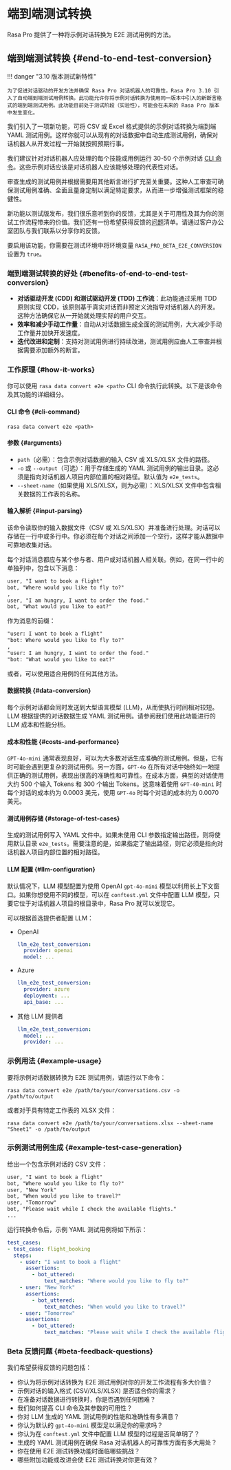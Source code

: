 # 端到端测试转换

Rasa Pro 提供了一种将示例对话转换为 E2E 测试用例的方法。

## 端到端测试转换 {#end-to-end-test-conversion}

!!! danger "3.10 版本测试新特性"

    为了促进对话驱动的开发方法并确保 Rasa Pro 对话机器人的可靠性，Rasa Pro 3.10 引入了自动端到端测试用例转换。此功能允许你将示例对话转换为使用同一版本中引入的新断言格式的端到端测试用例。此功能目前处于测试阶段（实验性），可能会在未来的 Rasa Pro 版本中发生变化。

我们引入了一项新功能，可将 CSV 或 Excel 格式提供的示例对话转换为端到端 YAML 测试用例。这样你就可以从现有的对话数据中自动生成测试用例，确保对话机器人从开发过程一开始就按照预期行事。

我们建议针对对话机器人应处理的每个技能或用例运行 30-50 个示例对话 [CLI 命令](#cli-command)。这些示例对话应该是对话机器人应该能够处理的代表性对话。

审查生成的测试用例并根据需要用其他断言进行扩充至关重要。这种人工审查可确保测试用例准确、全面且量身定制以满足特定要求，从而进一步增强测试框架的稳健性。

新功能以测试版发布，我们很乐意听到你的反馈，尤其是关于可用性及其为你的测试工作流程带来的价值。我们还有一份希望获得反馈的[问题](#beta-feedback-questions)清单。请通过客户办公室团队与我们联系以分享你的反馈。

要启用该功能，你需要在测试环境中将环境变量 `RASA_PRO_BETA_E2E_CONVERSION` 设置为 `true`。

### 端到端测试转换的好处 {#benefits-of-end-to-end-test-conversion}

- **对话驱动开发 (CDD) 和测试驱动开发 (TDD) 工作流**：此功能通过采用 TDD 原则实现 CDD，该原则基于真实对话而非预定义流指导对话机器人的开发。这种方法确保它从一开始就处理实际的用户交互。
- **效率和减少手动工作量**：自动从对话数据生成全面的测试用例，大大减少手动工作量并加快开发速度。
- **迭代改进和定制**：支持对测试用例进行持续改进，测试用例应由人工审查并根据需要添加额外的断言。

### 工作原理 {#how-it-works}

你可以使用 `rasa data convert e2e <path>` CLI 命令执行此转换。以下是该命令及其功能的详细细分。

#### CLI 命令 {#cli-command}

```shell
rasa data convert e2e <path>
```

#### 参数 {#arguments}

- `path`（必需）：包含示例对话数据的输入 CSV 或 XLS/XLSX 文件的路径。
- `-o` 或 `--output`（可选）：用于存储生成的 YAML 测试用例的输出目录。这必须是指向对话机器人项目内部位置的相对路径。默认值为 `e2e_tests`。
- `--sheet-name`（如果使用 XLS/XLSX，则为必需）：XLS/XLSX 文件中包含相关数据的工作表的名称。

#### 输入解析 {#input-parsing}

该命令读取你的输入数据文件（CSV 或 XLS/XLSX）并准备进行处理。对话可以存储在一行中或多行中。你必须在每个对话之间添加一个空行，这样才能从数据中可靠地收集对话。

每个对话消息都应与某个参与者、用户或对话机器人相关联。例如，在同一行中的单独列中，包含以下消息：

```txt
user, "I want to book a flight"
bot, "Where would you like to fly to?"
,
user, "I am hungry, I want to order the food."
bot, "What would you like to eat?"
```

作为消息的前缀：

```txt
"user: I want to book a flight"
"bot: Where would you like to fly to?"
,
"user: I am hungry, I want to order the food."
"bot: "What would you like to eat?"
```

或者，可以使用适合用例的任何其他方法。

#### 数据转换 {#data-conversion}

每个示例对话都会同时发送到大型语言模型 (LLM)，从而使执行时间相对较短。LLM 根据提供的对话数据生成 YAML 测试用例。请参阅我们使用此功能进行的 LLM 成本和性能分析。

#### 成本和性能 {#costs-and-performance}

`GPT-4o-mini` 通常表现良好，可以为大多数对话生成准确的测试用例。但是，它有时可能会遇到更复杂的测试用例。另一方面，`GPT-4o` 在所有对话中始终如一地提供正确的测试用例，表现出很高的准确性和可靠性。在成本方面，典型的对话使用大约 500 个输入 Tokens 和 300 个输出 Tokens。这意味着使用 `GPT-40-mini` 时每个对话的成本约为 0.0003 美元，使用 `GPT-4o` 时每个对话的成本约为 0.0070 美元。

#### 测试用例存储 {#storage-of-test-cases}

生成的测试用例写入 YAML 文件中。如果未使用 CLI 参数指定输出路径，则将使用默认目录 `e2e_tests`。需要注意的是，如果指定了输出路径，则它必须是指向对话机器人项目内部位置的相对路径。

#### LLM 配置 {#llm-configuration}

默认情况下，LLM 模型配置为使用 OpenAI `gpt-4o-mini` 模型以利用长上下文窗口。如果你想使用不同的模型，可以在 `conftest.yml` 文件中配置 LLM 模型，只要它位于对话机器人项目的根目录中，Rasa Pro 就可以发现它。

可以根据首选提供者配置 LLM：

- OpenAI

    ```yaml
    llm_e2e_test_conversion:
      provider: openai
      model: ...
    ```

- Azure

    ```yaml
    llm_e2e_test_conversion:
      provider: azure
      deployment: ...
      api_base: ...
    ```

- 其他 LLM 提供者

    ```yaml
    llm_e2e_test_conversion:
      model: ...
      provider: ...
    ```

### 示例用法 {#example-usage}

要将示例对话数据转换为 E2E 测试用例，请运行以下命令：

```shell
rasa data convert e2e /path/to/your/conversations.csv -o /path/to/output
```

或者对于具有特定工作表的 XLSX 文件：

```shell
rasa data convert e2e /path/to/your/conversations.xlsx --sheet-name "Sheet1" -o /path/to/output
```

### 示例测试用例生成 {#example-test-case-generation}

给出一个包含示例对话的 CSV 文件：

```txt
user, "I want to book a flight"
bot, "Where would you like to fly to?"
user, "New York"
bot, "When would you like to travel?"
user, "Tomorrow"
bot, "Please wait while I check the available flights."
...
```

运行转换命令后，示例 YAML 测试用例将如下所示：

```yaml
test_cases:
- test_case: flight_booking
  steps:
    - user: "I want to book a flight"
      assertions:
        - bot_uttered:
            text_matches: "Where would you like to fly to?"
    - user: "New York"
      assertions:
        - bot_uttered:
            text_matches: "When would you like to travel?"
    - user: "Tomorrow"
      assertions:
        - bot_uttered:
            text_matches: "Please wait while I check the available flights."
```

### Beta 反馈问题 {#beta-feedback-questions}

我们希望获得反馈的问题包括：

- 你认为将示例对话转换为 E2E 测试用例对你的开发工作流程有多大价值？
- 示例对话的输入格式 (CSV/XLS/XLSX) 是否适合你的需求？
- 在准备对话数据进行转换时，你是否遇到任何困难？
- 我们如何提高 CLI 命令及其参数的可用性？
- 你对 LLM 生成的 YAML 测试用例的性能和准确性有多满意？
- 你认为默认的 `gpt-4o-mini` 模型足以满足你的需求吗？
- 你认为在 `conftest.yml` 文件中配置 LLM 模型的过程是否简单明了？
- 生成的 YAML 测试用例在确保 Rasa 对话机器人的可靠性方面有多大用处？
- 你在使用 E2E 测试转换功能时面临哪些挑战？
- 哪些附加功能或改进会使 E2E 测试转换对你更有效？
